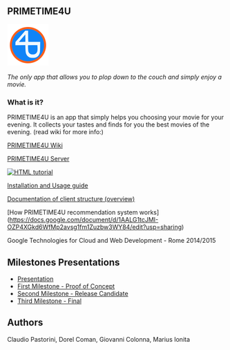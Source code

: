 ## PRIMETIME4U

![](https://github.com/PRIMETIME4U/PRIMETIME4U-baseclient/blob/master/app/src/main/res/drawable-xhdpi/ic_launcher.png)

*The only app that allows you to plop down to the couch and simply enjoy a movie.*

### What is it?
PRIMETIME4U is an app that simply helps you choosing your movie for your evening. It collects your tastes and finds for you the best movies of the evening. (read wiki for more info:)

[PRIMETIME4U Wiki](https://github.com/PRIMETIME4U/PRIMETIME4U-baseclient/wiki)

[PRIMETIME4U Server](https://github.com/PRIMETIME4U/PRIMETIME4U-server)

<a href="https://raw.githubusercontent.com/PRIMETIME4U/PRIMETIME4U-baseclient/master/app/app-debug.apk">
  <img src="http://www.seagrant.wisc.edu/home/Portals/0/Files/Fish%20and%20Fisheries/download_android.png" alt="HTML tutorial" width="200">
</a>

[Installation and Usage guide](https://github.com/PRIMETIME4U/PRIMETIME4U-baseclient/wiki/Installation-and-Usage-guide)

[Documentation of client structure (overview)](https://github.com/PRIMETIME4U/PRIMETIME4U-baseclient/wiki/Client---Documentation)

[How PRIMETIME4U recommendation system works] (https://docs.google.com/document/d/1AALG1tcJMI-OZP4XGkd6WfMp2avsg1fm1Zuzbw3WY84/edit?usp=sharing)


Google Technologies for Cloud and Web Development - Rome 2014/2015

## Milestones Presentations
* [Presentation](https://docs.google.com/presentation/d/19qKrPd4RucjXbaYAIZSWszlza7LIScu43dSb3Ocs0Ho/edit?usp=sharing)
* [First Milestone - Proof of Concept](https://docs.google.com/presentation/d/1H3YqDTtFXiGIQH8ecC3wZh0_IsNmkk-EFlov9rLRiZs/edit?usp=sharing)
* [Second Milestone - Release Candidate](https://docs.google.com/presentation/d/1kWeeZnHb7-r61PwAKrXXs_ju91rtxJQp4NqhB4pkPWM/edit?usp=sharing)
* [Third Milestone - Final](https://docs.google.com/presentation/d/1pG_mtee2JS781fDr59QpuWwJXesfn4GTx23WXP1SNig/edit?usp=sharing)

## Authors
Claudio Pastorini, Dorel Coman, Giovanni Colonna, Marius Ionita
